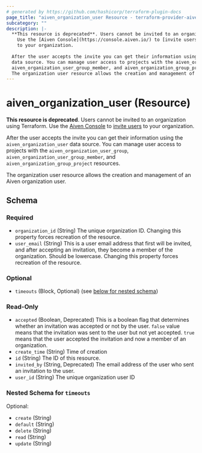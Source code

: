 ```yaml
---
# generated by https://github.com/hashicorp/terraform-plugin-docs
page_title: "aiven_organization_user Resource - terraform-provider-aiven"
subcategory: ""
description: |-
  **This resource is deprecated**. Users cannot be invited to an organization using Terraform.
  	Use the [Aiven Console](https://console.aiven.io/) to [invite users](https://aiven.io/docs/platform/howto/manage-org-users)
  	to your organization. 
  
  After the user accepts the invite you can get their information using the aiven_organization_user
  data source. You can manage user access to projects with the aiven_organization_user_group,
  aiven_organization_user_group_member, and aiven_organization_group_project resources.
  The organization user resource allows the creation and management of an Aiven organization user.
---
```


# aiven_organization_user (Resource)

**This resource is deprecated**. Users cannot be invited to an organization using Terraform.
		Use the [Aiven Console](https://console.aiven.io/) to [invite users](https://aiven.io/docs/platform/howto/manage-org-users)
		to your organization. 
		
After the user accepts the invite you can get their information using the `aiven_organization_user`
data source. You can manage user access to projects with the `aiven_organization_user_group`, 
`aiven_organization_user_group_member`, and `aiven_organization_group_project` resources.

The organization user resource allows the creation and management of an Aiven organization user.



<!-- schema generated by tfplugindocs -->
## Schema

### Required

- `organization_id` (String) The unique organization ID. Changing this property forces recreation of the resource.
- `user_email` (String) This is a user email address that first will be invited, and after accepting an invitation, they become a member of the organization. Should be lowercase. Changing this property forces recreation of the resource.

### Optional

- `timeouts` (Block, Optional) (see [below for nested schema](#nestedblock--timeouts))

### Read-Only

- `accepted` (Boolean, Deprecated) This is a boolean flag that determines whether an invitation was accepted or not by the user. `false` value means that the invitation was sent to the user but not yet accepted. `true` means that the user accepted the invitation and now a member of an organization.
- `create_time` (String) Time of creation
- `id` (String) The ID of this resource.
- `invited_by` (String, Deprecated) The email address of the user who sent an invitation to the user.
- `user_id` (String) The unique organization user ID

<a id="nestedblock--timeouts"></a>
### Nested Schema for `timeouts`

Optional:

- `create` (String)
- `default` (String)
- `delete` (String)
- `read` (String)
- `update` (String)
